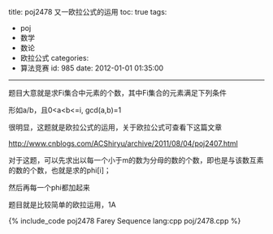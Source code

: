 title: poj2478 又一欧拉公式的运用
toc: true
tags:
  - poj
  - 数学
  - 数论
  - 欧拉公式
categories:
  - 算法竞赛
id: 985
date: 2012-01-01 01:35:00
---

题目大意就是求Fi集合中元素的个数，其中Fi集合的元素满足下列条件

形如a/b，且0<a<b<=i, gcd(a,b)=1 

很明显，这题就是欧拉公式的运用，关于欧拉公式可查看下这篇文章

http://www.cnblogs.com/ACShiryu/archive/2011/08/04/poj2407.html

对于这题，可以先求出以每一个小于m的数为分母的数的个数，即也是与该数互素的数的个数，也就是求的phi[i]；

然后再每一个phi都加起来

题目就是比较简单的欧拉运用，1A

{% include_code poj2478 Farey Sequence lang:cpp poj/2478.cpp %}